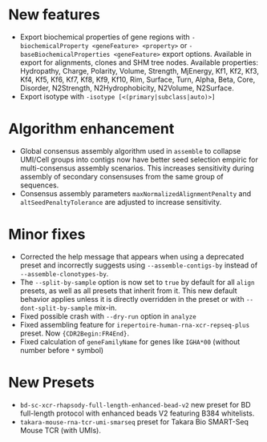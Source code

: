 # New features
- Export biochemical properties of gene regions with `-biochemicalProperty <geneFeature> <property>`
  or `-baseBiochemicalProperties <geneFeature>` export options. Available in export for alignments, clones and SHM tree
  nodes. Available properties: Hydropathy, Charge, Polarity, Volume, Strength, MjEnergy, Kf1, Kf2, Kf3, Kf4, Kf5, Kf6,
  Kf7, Kf8, Kf9, Kf10, Rim, Surface, Turn, Alpha, Beta, Core, Disorder, N2Strength, N2Hydrophobicity, N2Volume,
  N2Surface.
- Export isotype with `-isotype [<(primary|subclass|auto)>]`

# Algorithm enhancement
- Global consensus assembly algorithm used in `assemble` to collapse UMI/Cell groups into contigs now have better seed selection empiric for multi-consensus assembly scenarios. This increases sensitivity during assembly of secondary consensuses from the same group of sequences.
- Consensus assembly parameters `maxNormalizedAlignmentPenalty` and `altSeedPenaltyTolerance` are adjusted to increase sensitivity. 

# Minor fixes
- Corrected the help message that appears when using a deprecated preset and incorrectly suggests using `--assemble-contigs-by` instead of `--assemble-clonotypes-by`.
- The `--split-by-sample` option is now set to `true` by default for all `align` presets, as well as all presets that inherit from it. This new default behavior applies unless it is directly overridden in the preset or with `--dont-split-by-sample` mix-in.
- Fixed possible crash with `--dry-run` option in `analyze`
- Fixed assembling feature for `irepertoire-human-rna-xcr-repseq-plus` preset. Now `{CDR2Begin:FR4End}`.
- Fixed calculation of `geneFamilyName` for genes like `IGHA*00` (without number before `*` symbol)

# New Presets
- `bd-sc-xcr-rhapsody-full-length-enhanced-bead-v2` new preset for BD full-length protocol with enhanced beads V2 featuring B384 whitelists.
- `takara-mouse-rna-tcr-umi-smarseq` preset for Takara Bio SMART-Seq Mouse TCR (with UMIs).
